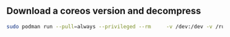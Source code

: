
## Download a coreos version and decompress

```sh
sudo podman run --pull=always --privileged --rm     -v /dev:/dev -v /run/udev:/run/udev -v ./data:/data -w /data  quay.io/coreos/coreos-installer:release download -s "stable" -p qemu -f qcow2.xz --decompress -C /data/
```